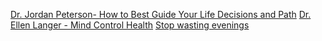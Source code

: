 [Dr. Jordan Peterson-  How to Best Guide Your Life Decisions and Path](Dr.%20Jordan%20Peterson-%20%20How%20to%20Best%20Guide%20Your%20Life%20Decisions%20and%20Path.md)
[Dr. Ellen Langer - Mind Control Health](Dr.%20Ellen%20Langer%20-%20Mind%20Control%20Health.md)
[Stop wasting evenings](Stop%20wasting%20evenings.md)

